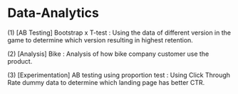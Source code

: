 # Data-Analytics
(1) [AB Testing] Bootstrap x T-test : Using the data of different version in the game to determine which version resulting in highest retention.

(2) [Analysis] Bike : Analysis of how bike company customer use the product. 

(3) [Experimentation] AB testing using proportion test : Using Click Through Rate dummy data to determine which landing page has better CTR. 
